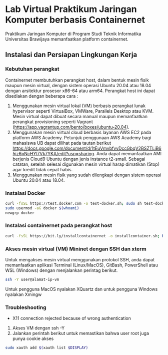 # Lab Virtual Praktikum Jaringan Komputer berbasis Containernet
Praktikum Jaringan Komputer di Program Studi Teknik Informatika Universitas Brawijaya memanfaatkan platform containernet.

## Instalasi dan Persiapan Lingkungan Kerja
### Kebutuhan perangkat
Containernet membutuhkan perangkat host, dalam bentuk mesin fisik maupun mesin virtual, dengan sistem operasi Ubuntu 20.04 atau 18.04 dengan arsitektur prosesor x86-64 atau arm64. Perangkat host ini dapat disediakan dengan beberapa cara :
1. Menggunakan mesin virtual lokal (VM) berbasis perangkat lunak hypervisor seperti VirtualBox, VMWare, Parallels Desktop atau KVM. Mesin virtual dapat dibuat secara manual maupun memanfaatkan perangkat provisioning seperti Vagrant (https://app.vagrantup.com/bento/boxes/ubuntu-20.04).
2. Menggunakan mesin virtual cloud berbasis layanan AWS EC2 pada platform AWS Academy. Petunjuk penggunaan AWS Academy bagi mahasiswa UB dapat dilihat pada tautan berikut https://docs.google.com/document/d/1tEuVmvbfvvDccGbqV2BSZTLiB65iz6pNcHYl7Vk7YKA/edit?usp=sharing. Anda dapat memanfaatkan AMI berjenis Cloud9 Ubuntu dengan jenis instance t2-small. Sebagai catatan, setelah selesai digunakan mesin virtual harap dimatikan (Stop) agar kredit tidak cepat habis.
3. Menggunakan mesin fisik yang sudah dilengkapi dengan sistem operasi Ubuntu 20.04 atau 18.04.

### Instalasi Docker
```bash
curl -fsSL https://test.docker.com -o test-docker.sh; sudo sh test-docker.sh
sudo usermod -aG docker $(whoami)
newgrp docker
```

### Instalasi containernet pada perangkat host

```bash
curl -fsSL https://bit.ly/installcontainernet -o installcontainer.sh; bash installcontainer.sh
```

### Akses mesin virtual (VM) Mininet dengan SSH dan xterm
Untuk mengakses mesin virtual menggunakan protokol SSH, anda dapat memanfaatkan aplikasi Terminal (Linux/MacOS), GitBash, PowerShell atau WSL (Windows) dengan menjalankan perintag berikut.  

```bash
ssh -Y user@alamat-ip-vm
```

Untuk pengguna MacOS nyalakan XQuartz dan untuk pengguna Windows nyalakan Xmingw

### Troubleshooting
- X11 connection rejected because of wrong authentication
1. Akses VM dengan ssh -Y
2. Jalankan perintah berikut untuk memastikan bahwa user root juga punya cookie akses
```bash
sudo xauth add $(xauth list $DISPLAY)
```
